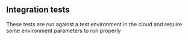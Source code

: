 ## Integration tests

These tests are run against a test environment in the cloud and require some environment parameters to run properly
